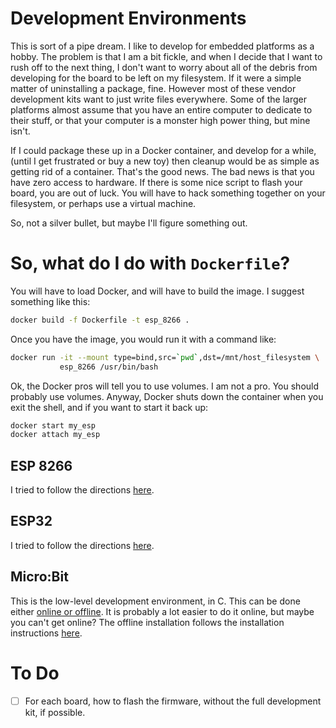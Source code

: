 # Development Environments

This is sort of a pipe dream. I like to develop for embedded platforms as a
hobby. The problem is that I am a bit fickle, and when I decide that I want to
rush off to the next thing, I don't want to worry about all of the debris from
developing for the board to be left on my filesystem. If it were a simple
matter of uninstalling a package, fine. However most of these vendor
development kits want to just write files everywhere. Some of the larger
platforms almost assume that you have an entire computer to dedicate to their
stuff, or that your computer is a monster high power thing, but mine isn't.

If I could package these up in a Docker container, and develop for a while,
(until I get frustrated or buy a new toy) then cleanup would be as simple as
getting rid of a container. That's the good news. The bad news is that you have
zero access to hardware. If there is some nice script to flash your board, you
are out of luck. You will have to hack something together on your filesystem,
or perhaps use a virtual machine.

So, not a silver bullet, but maybe I'll figure something out.

# So, what do I do with `Dockerfile`?

You will have to load Docker, and will have to build the image. I suggest something like this:

```sh
docker build -f Dockerfile -t esp_8266 .
```

Once you have the image, you would run it with a command like:

```sh
docker run -it --mount type=bind,src=`pwd`,dst=/mnt/host_filesystem \
           esp_8266 /usr/bin/bash
```

Ok, the Docker pros will tell you to use volumes. I am not a pro. You should
probably use volumes. Anyway, Docker shuts down the container when you exit the
shell, and if you want to start it back up:

```sh
docker start my_esp
docker attach my_esp
```

## ESP 8266

I tried to follow the directions [here](https://docs.espressif.com/projects/esp8266-rtos-sdk/en/latest/get-started/index.html).

## ESP32

I tried to follow the directions [here](https://docs.espressif.com/projects/esp-idf/en/latest/esp32/get-started/).

## Micro:Bit

This is the low-level development environment, in C. This can be done either
[online or offline](https://lancaster-university.github.io/microbit-docs/).
It is probably a lot easier to do it online, but maybe you can't get online?
The offline installation follows the installation instructions
[here](https://lancaster-university.github.io/microbit-docs/offline-toolchains/).

# To Do

- [ ] For each board, how to flash the firmware, without the full development kit, if possible.
